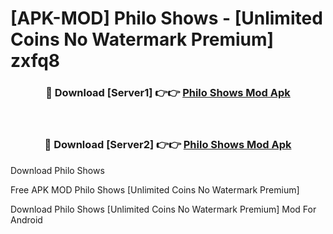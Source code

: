 # [APK-MOD] Philo  Shows - [Unlimited Coins No Watermark Premium] zxfq8



<div align="center">
<h3>🔴 Download [Server1] 👉👉 <a href="https://momento.my/?title=Philo__Shows">Philo  Shows Mod Apk</a></h3><br>

<h3>🔴 Download [Server2] 👉👉 <a href="https://momento.my/?title=Philo__Shows">Philo  Shows Mod Apk</a></h3>
</div>



Download Philo  Shows 

Free APK MOD Philo  Shows [Unlimited Coins No Watermark Premium]

Download Philo  Shows [Unlimited Coins No Watermark Premium] Mod For Android
